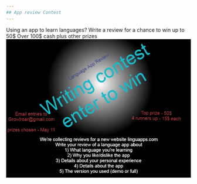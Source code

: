 ```yaml
---
## App review Contest
---
```

Using an app to learn languages? Write a review for a chance to win up to 50$ Over 100$ cash plus other prizes
![contest](images/writing_contest1.jpg)
